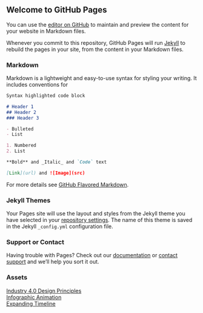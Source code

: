 ## Welcome to GitHub Pages

You can use the [editor on GitHub](https://github.com/C-4-D-E/interactive-infographics/edit/master/README.md) to maintain and preview the content for your website in Markdown files.

Whenever you commit to this repository, GitHub Pages will run [Jekyll](https://jekyllrb.com/) to rebuild the pages in your site, from the content in your Markdown files.

### Markdown

Markdown is a lightweight and easy-to-use syntax for styling your writing. It includes conventions for

```markdown
Syntax highlighted code block

# Header 1
## Header 2
### Header 3

- Bulleted
- List

1. Numbered
2. List

**Bold** and _Italic_ and `Code` text

[Link](url) and ![Image](src)
```

For more details see [GitHub Flavored Markdown](https://guides.github.com/features/mastering-markdown/).

### Jekyll Themes

Your Pages site will use the layout and styles from the Jekyll theme you have selected in your [repository settings](https://github.com/C-4-D-E/interactive-infographics/settings). The name of this theme is saved in the Jekyll `_config.yml` configuration file.

### Support or Contact

Having trouble with Pages? Check out our [documentation](https://help.github.com/categories/github-pages-basics/) or [contact support](https://github.com/contact) and we’ll help you sort it out.

### Assets

[Industry 4.0 Design Principles](https://c-4-d-e.github.io/interactive-infographics/accordian-1.html)<br>
[Infographic Animation](https://c-4-d-e.github.io/interactive-infographics/infographic-animation.html)<br>
[Expanding Timeline](https://c-4-d-e.github.io/interactive-infographics/expanding-timeline.html)
